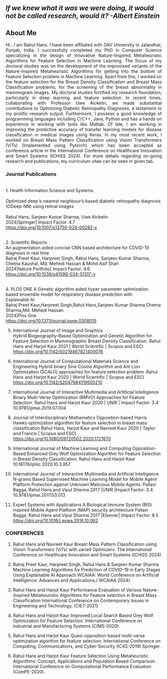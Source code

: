 
## _If we knew what it was we were doing, it would not be called research, would it?    -Albert Einstein_

  
## About Me
<div align="justify">
Hi.. I am Rahul Hans. I have been affiliated with DAV University in Jalandhar, Punjab, India. I successfully completed my PhD in Computer Science specializing in the design of innovative Nature-Inspired Metaheuristic Algorithms for Feature Selection in Machine Learning. The focus of my doctoral studies was on the development of the improvised variants of the Nature-Inspired Metaheuristic Algorithms for getting into the bottom of Feature Selection problem in Machine Learning. Apart from this, I worked on the feature selection for the Breast Density Classification and Breast Mass Classification problems, for the screening of the breast abnormality in mammogram images. My doctoral studies fortified my research foundation, particularly in deep learning and feature selection. In recent times, collaborating with Professor Uwe Aickelin, we made substantial contributions to Optimizing Diabetic Retinopathy Diagnoses, a testament to my prolific research output. Furthermore, I possess a good knowledge of programming languages including C/C++, Java, Python and has a hands on experience in working with tools like Matlab. Of late, I am working in improving the predictive accuracy of transfer learning models for disease classification in medical images using Keras. In my most recent work, I worked on Breast Mass Pattern Classification using Vision Transformers (ViTs) (Implemented using Pytorch) which has been accepted as conference article in the International Conference on Healthcare Innovation and Smart Systems (ICHISS 2024). For more details regarding on-going research and publications, my curriculum vitae can be seen in given tab. 
</div>


### Journal Publications

<br>1. Health Information Science and Systems	
<br>Optimized deep k-nearest neighbour’s based diabetic retinopathy diagnosis (ODeep-NN) using retinal images</br>
<br>Rahul Hans, Sanjeev Kumar Sharma, Uwe Aickelin
<br>2024|Springer| Impact Factor: 4.7
<br>https://doi.org/10.1007/s13755-024-00282-x

<br>2.	Scientific Reports
<br>An augmentation aided concise CNN based architecture for COVID-19 diagnosis in real time
<br>Balraj Preet Kaur, Harpreet Singh, Rahul Hans, Sanjeev Kumar Sharma, Chetna Kaushal, Md. Mehedi Hassan & Mohd Asif Shah
<br>2024|Nature Portfolio| Impact Factor: 4.6
<br>https://doi.org/10.1038/s41598-024-51317-y

<br>4.	PLOS ONE	A Genetic algorithm aided hyper parameter optimization based ensemble model for respiratory disease prediction with <br>Explainable AI
<br>Balraj Preet Kaur,Harpreet Singh,Rahul Hans,Sanjeev Kumar Sharma,Chetna Sharma,Md. Mehedi Hassan
<br>2024|Plos One
<br>https://doi.org/10.1371/journal.pone.0308015

5.	International Journal of Image and Graphics         
Hybrid Biogeography-Based Optimization and Genetic Algorithm for Feature Selection in Mammographic Breast Density Classification.
Rahul Hans and Harjot Kaur 
2021 | World Scientific | Scopus and ESCI
https://doi.org/10.1142/S0219467821400076

6.	International Journal of Computational Materials Science and Engineering
Hybrid binary Sine Cosine Algorithm and Ant Lion Optimization (SCALO) approaches for feature selection problem.
Rahul Hans and Harjot Kaur 
2020 | World Scientific | Scopus and ESCI
https://doi.org/10.1142/S2047684119500210


8. International Journal of Interactive Multimedia and Artificial Intelligence
Binary Multi-Verse Optimization (BMVO) Approaches for Feature Selection. 
Rahul Hans and Harjot Kaur 
2020 | UNIR | Impact Factor: 3.4
10.9781/ijimai.2019.07.004

9.	Journal of Interdisciplinary Mathematics
Opposition-based Harris Hawks optimization algorithm for feature selection in breast mass classification
Rahul Hans, Harjot Kaur and Navreet Kaur 
2020 | Taylor and Francis | Scopus and ESCI
https://doi.org/10.1080/09720502.2020.1721670


11.	International Journal of Machine Learning and Computing
Opposition-Based Enhanced Grey Wolf Optimization Algorithm for Feature Selection in Breast Density Classification.
Rahul Hans and Harjot Kaur
10.18178/ijmlc.2020.10.3.957


13.	International Journal of Interactive Multimedia and Artificial Intelligence
N-grams Based Supervised Machine Learning Model for Mobile Agent Platform Protection against Unknown Malicious Mobile Agents. 
Pallavi Bagga, Rahul Hans and Vipul Sharma
2017 |UNIR  |Impact Factor: 3.4
10.9781/ijimai.2017.03.013

15.	Expert Systems with Applications
A Biological Immune System (BIS) inspired Mobile Agent Platform (MAP) security architecture
Pallavi Bagga, Rahul Hans and Vipul Sharma
2017 |Elsevier| Impact Factor: 8.5
https://doi.org/10.1016/j.eswa.2016.10.062


### CONFERENCES

1.	Rahul Hans and Navreet Kaur
Breast Mass Pattern Classification using Vision Transformers (ViTs) with varied Optimizers.
The International Conference on Healthcare Innovation and Smart Systems (ICHISS 2024)

2.	Balraj Preet Kaur, Harpreet Singh, Rahul Hans & Sanjeev Kumar Sharma
Machine Learning Algorithms for Prediction of COVID-19 in Early Stages Using Explainable AI Approach
WCAIAA: World Conference on Artificial Intelligence: Advances and Applications,( WCAIAA 2024)

3.	Rahul Hans and Harjot Kaur
Performance Evaluation of Various Nature-Inspired Metaheuristic Algorithms for Feature  selection in Breast Mass Classification				   International Conference on Contemporary Issues in Engineering and Technology, (CIET-2021).

4.	Rahul Hans and Harjot Kaur
Improved Local Search Based Grey Wolf Optimization for Feature Selection. 
International Conference on Industrial and Manufacturing Systems (CIMS-2020).

5.	Rahul Hans and Harjot Kaur
Quasi-opposition-based multi-verse optimization algorithm for feature selection. 
International Conference on Computing, Communications, and Cyber-Security (IC4S-2019) Springer.

6.	Rahul Hans and Harjot Kaur
Feature Selection Using Metaheuristic Algorithms: Concept, Applications and Population Based Comparison.
International Conference on Computational Performance Evaluation (ComPE-2020).





















